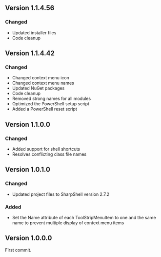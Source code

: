 ## Version 1.1.4.56

### Changed
- Updated installer files
- Code cleanup

## Version 1.1.4.42

### Changed
- Changed context menu icon
- Changed context menu names
- Updated NuGet packages
- Code cleanup
- Removed strong names for all modules
- Optimized the PowerShell setup script
- Added a PowerShell reset script

## Version 1.1.0.0

### Changed
- Added support for shell shortcuts
- Resolves conflicting class file names

## Version 1.0.1.0

### Changed
- Updated project files to SharpShell version 2.7.2

### Added
- Set the Name attribute of each ToolStripMenuItem to one and the same name to prevent multiple display of context menu items

## Version 1.0.0.0
First commit.

